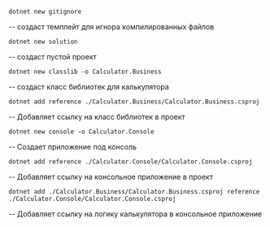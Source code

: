 `dotnet new gitignore`

-- создаст темплейт для игнора компилированных файлов

`dotnet new solution`

-- создаст пустой проект

`dotnet new classlib -o Calculator.Business`

-- создаст класс библиотек для калькулятора

`dotnet add reference ./Calculator.Business/Calculator.Business.csproj`

-- Добавляет ссылку на класс библиотек в проект

`dotnet new console -o Calculator.Console`

-- Создает приложение под консоль

`dotnet add reference ./Calculator.Console/Calculator.Console.csproj`

-- Добавляет ссылку на консольное приложение в проект

`dotnet add ./Calculator.Business/Calculator.Business.csproj reference ./Calculator.Console/Calculator.Console.csproj`

-- Добавляет ссылку на логику калькулятора в консольное приложение